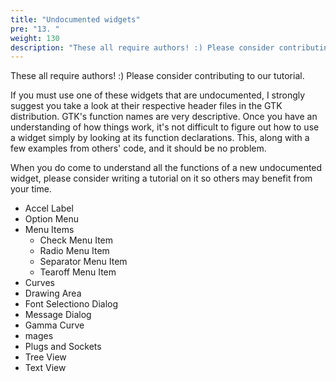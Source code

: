 ```yaml
---
title: "Undocumented widgets"
pre: "13. "
weight: 130
description: "These all require authors! :) Please consider contributing to our tutorial."
---
```


These all require authors! :) Please consider contributing to our tutorial.

If you must use one of these widgets that are undocumented, I strongly suggest you take a look at their respective header files in the GTK distribution. GTK's function names are very descriptive. Once you have an understanding of how things work, it's not difficult to figure out how to use a widget simply by looking at its function declarations. This, along with a few examples from others' code, and it should be no problem.

When you do come to understand all the functions of a new undocumented widget, please consider writing a tutorial on it so others may benefit from your time.

- Accel Label
- Option Menu
- Menu Items
  - Check Menu Item
  - Radio Menu Item
  - Separator Menu Item
  - Tearoff Menu Item
- Curves
- Drawing Area
- Font Selectiono Dialog
- Message Dialog
- Gamma Curve
- mages
- Plugs and Sockets
- Tree View
- Text View
